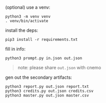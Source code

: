 (optional) use a venv:

```
python3 -m venv venv
. venv/bin/activate
```

install the deps:

```
pip3 install -r requirements.txt
```

fill in info:

```
python3 prompt.py in.json out.json
```

> note: please share `out.json` with cnemo

gen out the secondary artifacts:

```
python3 report.py out.json report.txt
python3 credits.py out.json credits.csv
python3 master.py out.json master.csv
```
